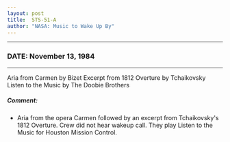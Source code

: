 ```yaml
---
layout: post
title:  STS-51-A
author: "NASA: Music to Wake Up By"
---
```


----
### DATE: November 13, 1984
----
Aria from Carmen by Bizet
Excerpt from 1812 Overture by Tchaikovsky
Listen to the Music by The Doobie Brothers

##### Comment:
* Aria from the opera Carmen followed by an excerpt from Tchaikovsky's 1812 Overture. Crew did not hear wakeup call. They play Listen to the Music for Houston Mission Control.

